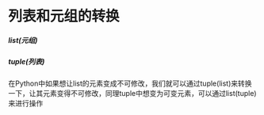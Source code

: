 # 列表和元组的转换

##### <a name="xkures"></a>list(元组)
##### <a name="r6pypm"></a>tuple(列表)

在Python中如果想让list的元素变成不可修改，我们就可以通过tuple(list)来转换一下，让其元素变得不可修改，同理tuple中想变为可变元素，可以通过list(tuple)来进行操作
